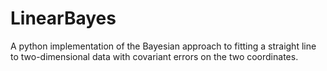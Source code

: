 # LinearBayes

A python implementation of the Bayesian approach to fitting a straight 
line to two-dimensional data with covariant errors on the two coordinates.
